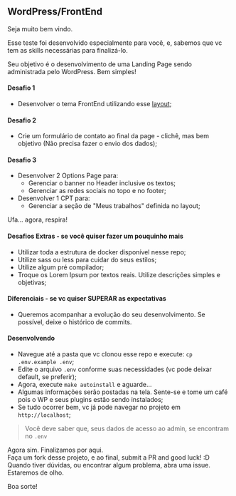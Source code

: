 ## WordPress/FrontEnd
Seja muito bem vindo.  

Esse teste foi desenvolvido especialmente para você, e, sabemos que vc tem as skills necessárias para finalizá-lo.  

Seu objetivo é o desenvolvimento de uma Landing Page sendo administrada pelo WordPress. Bem simples!

#### Desafio 1
- Desenvolver o tema FrontEnd utilizando esse [layout](https://www.figma.com/file/obw16IQW9oS0JLhIyTHyKC/Test?node-id=0%3A1);

#### Desafio 2
- Crie um formulário de contato ao final da page - clichê, mas bem objetivo (Não precisa fazer o envio dos dados);

#### Desafio 3
- Desenvolver 2 Options Page para:
  - Gerenciar o banner no Header inclusive os textos;
  - Gerenciar as redes sociais no topo e no footer;
- Desenvolver 1 CPT para:
  - Gerenciar a seção de "Meus trabalhos" definida no layout;

Ufa... agora, respira!

#### Desafios Extras - se você quiser fazer um pouquinho mais
- Utilizar toda a estrutura de docker disponível nesse repo;
- Utilize sass ou less para cuidar do seus estilos;
- Utilize algum pré compilador;
- Troque os Lorem Ipsum por textos reais. Utilize descrições simples e objetivas;

#### Diferenciais - se vc quiser SUPERAR as expectativas
- Queremos acompanhar a evolução do seu desenvolvimento. Se possível, deixe o histórico de commits.

#### Desenvolvendo
- Navegue até a pasta que vc clonou esse repo e execute: `cp .env.example .env`;
- Edite o arquivo `.env` conforme suas necessidades (vc pode deixar default, se preferir);
- Agora, execute `make autoinstall` e aguarde...
- Algumas informações serão postadas na tela. Sente-se e tome um café pois o WP e seus plugins estão sendo instalados;
- Se tudo ocorrer bem, vc já pode navegar no projeto em `http://localhost`;

> Você deve saber que, seus dados de acesso ao admin, se encontram no `.env`


Agora sim. Finalizamos por aqui.  
Faça um fork desse projeto, e ao final, submit a PR and good luck! :D    
Quando tiver dúvidas, ou encontrar algum problema, abra uma issue. Estaremos de olho.  

Boa sorte!